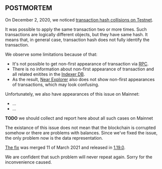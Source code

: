 ## POSTMORTEM

On December 2, 2020, we noticed [transaction hash collisions on Testnet](https://github.com/near/nearcore/security/advisories/GHSA-2v6r-g342-282f).

It was possible to apply the same transaction two or more times.
Such transactions are logically different objects, but they have same hash.
It means that, in general case, transaction hash does not fully identify the transaction. 

We observe some limitations because of that:
- It's not possible to get non-first appearance of transaction via [RPC](https://docs.near.org/docs/api/rpc#transaction-status).
- There is no information about non-first appearance of transaction and all related enitites in the [Indexer DB](https://github.com/near/near-indexer-for-explorer).
- As the result, [Near Explorer](https://explorer.near.org) also does not show non-first appearances of transactions, which may look confusing.

Unfortunately, we also have appearances of this issue on Mainnet:
- ...
- ...

**TODO** we should collect and report here about all such cases on Mainnet

The existance of this issue does not mean that the blockchain is corrupted somehow or there are problems with balances.
Since we've fixed the issue, the only problem now is the data representation.

[The fix](https://github.com/near/nearcore/pull/4064) was merged 11 of March 2021 and released in [1.19.0](https://github.com/near/nearcore/releases/tag/1.19.0).

We are confident that such problem will never repeat again.
Sorry for the inconvenience caused.
